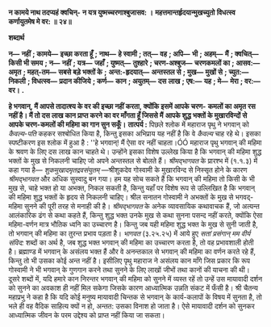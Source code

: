 **न कामये नाथ तदप्यहं क्वचिन्-** **न यत्र युष्मच्चरणाश्बुजासव: ।** **महत्तमान्तर्हृदयान्मुखच्युतो** **विधत्स्व कर्णायुतमेष मे वर: ॥ २४॥** 

**शब्दार्थ** 

**न—** **नहीं** **; कामये—** **इच्छा करता हूँ** **; नाथ—** **हे स्वामी** **; तत्—** **वह** **; अपि—** **भी** **; अहम्—** **मैं** **; क्वचित्—** **किसी भी समय** **; न—** **नहीं** **; यत्र—** **जहाँ** **; युष्मत्—** **तुश्हारे** **; चरण-अश्बुज—** **चरणकमलों का** **; आसव:—** **अमृत** **; महत्-तम—** **सबसे बड़े भक्तों के** **;** **अन्त:-हृदयात्—** **अन्तस्तल से** **; मुख—** **मुखों से** **; च्युत:—** **निकली** **; विधत्स्व—** **प्रदान कीजिये** **; कर्ण—** **कान** **; अयुतम्—** **दस** **लाख** **; एष:—** **यह** **; मे—** **मेरा** **; वर:—** **वर।** **.** 

**हे भगवान्, मैं आपसे तादात्श्य के वर की इच्छा नहीं करता, क्योंकि इसमें आपके चरण-** **कमलों का अमृत रस नहीं है। मैं तो दस लाख कान प्राप्त करने का वर माँगता हूँ जिससे मैं** **आपके शुद्ध भक्तों के मुखारविन्दों से आपके चरण-कमलों की महिमा का गान सुन सकूँ।** **तात्पर्य :** पिछले श्लोक में महाराज पृथु ने भगवान् को *कैवल्य-पति* कहकर सश्बोधित किया है, किन्तु इसका अभिप्राय यह नहीं है कि वे *कैवल्य* चाह रहे थे। इसका स्पष्टीकरण इस श्लोक में हुआ है : ''हे भगवान्! मैं ऐसा वर नहीं चाहता।ÓÓ महाराज पृथु भगवान् की महिमा के श्रवण के लिए दस लाख कान चाहते थे। उन्होंने इसका विशेष उल्लेख किया है कि भगवान् की महिमा शुद्ध भक्तों के मुख से निकलनी चाहिए जो अपने अन्तस्तल से बोलते हैं। *श्रीमद्भागवत* के प्रारश्भ में (१.१.३) में कहा गया है— *शुकमुखादमृतद्रवसंयुतम्* —श्रीशुकदेव गोस्वामी के मुखारविन्द से निस्सृत होने के कारण *श्रीमद्भागवत* और अधिक सुस्वादु बन गया। हम यह सोच सकते हैं कि भगवान् की महिमा तो किसी के भी मुख से, चाहे भक्त हो या अभक्त, निकल सकती है, किन्तु यहाँ पर विशेष रूप से उल्लिखित है कि भगवान् की महिमा शुद्ध भक्तों के हृदय से निकलनी चाहिए। श्रील सनातन गोस्वामी ने अभक्तों के मुख से भगवद्-महिमा सुनने की पूरी तरह से मनाही की है। *श्रीमद्भागवत* के अनेक व्यावसायिक कथावाचक हैं, जो अत्यन्त आलंकारिक ढंग से कथा कहते हैं, किन्तु शुद्ध भक्त उनके मुख से कथा सुनना पसन्द नहीं करते, क्योंकि ऐसा महिमा-वर्णन मात्र भौतिक ध्वनि का उच्चारण है। किन्तु जब यही महिमा शुद्ध भक्त के मुख से सुनी जाती है, तो भगवान् की महिमा का तुरन्त प्रभाव पड़ता है। *भागवत* (३.२५.२५) में आये हुए *सतां प्रसंगान् मम वीर्य संविद:* शब्दों का अर्थ है, जब शुद्ध भक्त भगवान् की महिमा का उच्चारण करता है, तो वह प्रभावशाली होती है। ब्रह्माण्ड में भगवान् के असंलय भक्त हैं और वे अनन्तकाल से भगवान् की महिमा का वर्णन करते रहे हैं, किन्तु तो भी उसका कोई अन्त नहीं है। इसीलिए पृथु महाराज ने असंलय कान माँगे जिस प्रकार कि रूप गोस्वामी ने भी भगवान् के गुणगान करने तथा सुनने के लिए लाखों जीभों तथा कानों की याचना की थी। दूसरे शब्दों में, यदि हमारे कान निरन्तर भगवान् की महिमा को सुनने में व्यस्त रहें तो उन्हें उस मायावादी दर्शन को सुनने का अवकाश ही नहीं मिल सकेगा जिसके कारण आध्यात्मिक उन्नति संकट में फँसी है। श्री चैतन्य महाप्रभु ने कहा है कि यदि कोई मनुष्य मायावादी चिन्तक से भगवान् के कार्य-कलापों के विषय में सुनता है, तो भले ही वह वैदिक साहित्य क्यों न हो, अन्तत: उसका विनाश हो जाता है। ऐसे मायावादी दर्शन को सुनकर आध्यात्मिक जीवन के परम उद्देश्य को प्राप्त नहीं किया जा सकता।  